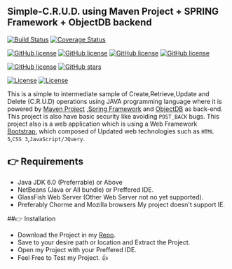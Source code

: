 ## Simple-C.R.U.D. using Maven Project + SPRING Framework + ObjectDB backend

[![Build Status](https://travis-ci.org/clydegold8/Simple-MAVEN-SPRING-OBJECTDB-CRUD.svg?branch=master)](https://travis-ci.org/clydegold8/Simple-MAVEN-SPRING-OBJECTDB-CRUD)
[![Coverage Status](https://coveralls.io/repos/github/clydegold8/Simple-MAVEN-SPRING-OBJECTDB-CRUD/badge.svg?branch=master)](https://coveralls.io/github/clydegold8/Simple-MAVEN-SPRING-OBJECTDB-CRUD?branch=master)


[![GitHub license](https://img.shields.io/badge/Platform-Windows%20%7C%20IOS%20%7C%20Linux-yellow.svg)](https://github.com/clydegold8/Simple-MAVEN-SPRING-OBJECTDB-CRUD)
[![GitHub license](https://img.shields.io/badge/Spring%20Framework-4.3.1%20Current%20GA-green.svg)](https://projects.spring.io/spring-framework/)
[![GitHub license](https://img.shields.io/badge/Maven-3.3.9-yellow.svg)](https://maven.apache.org/index.html)
[![GitHub license](https://img.shields.io/badge/JAVA-Version%208%20Update%2091-yellowgreen.svg)](https://java.com/en/)


[![GitHub license](https://img.shields.io/badge/license-MIT-blue.svg)](https://raw.githubusercontent.com/clydegold8/Simple-MAVEN-SPRING-OBJECTDB-CRUD/master/LICENSE)
[![GitHub stars](https://img.shields.io/github/stars/clydegold8/Simple-MAVEN-SPRING-OBJECTDB-CRUD.svg)](https://github.com/clydegold8/Simple-MAVEN-SPRING-OBJECTDB-CRUD/stargazers)


[![License](https://www.w3.org/Icons/valid-html401)]()
[![License](https://www.w3.org/Icons/valid-css2)]()



This is a simple to intermediate sample of Create,Retrieve,Update and Delete (C.R.U.D) operations using JAVA programming language where it is powered by [Maven Project](http://maven.apache.org/#) ,[Spring Framework](https://projects.spring.io/spring-framework/) and [ObjectDB](http://www.objectdb.com/) as back-end. This project is also have basic security like avoiding <code>POST_BACK</code> bugs. This project also is a web application which is using a Web Framework [Bootstrap](http://getbootstrap.com/), which composed of Updated web technologies such as <code>HTML 5</code>,<code>CSS 3</code>,<code>JavaScript/JQuery</code>.


## :point_right: Requirements
*   Java JDK 6.0 (Preferrable) or Above
*   NetBeans (Java or All bundle) or Preffered IDE.
*   GlassFish Web Server (Other Web Server not no yet supported).
*   Preferably Chorme and Mozilla browsers My project doesn't support IE. 

##:point_right: Installation
*   Download the Project in my [Repo](https://github.com/clydegold8/Simple-MAVEN-SPRING-OBJECTDB-CRUD/archive/master.zip).
*   Save to your desire path or location and Extract the Project.
*   Open my Project with your Preffered IDE.
*   Feel Free to Test my Project. :+1:


